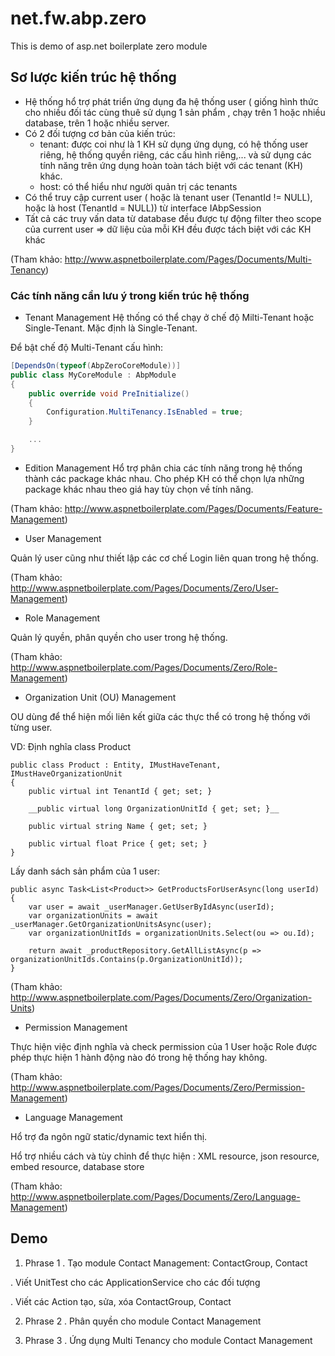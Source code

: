 # net.fw.abp.zero
This is demo of asp.net boilerplate zero module

## Sơ lược kiến trúc hệ thống
- Hệ thống hổ trợ phát triển ứng dụng đa hệ thống user ( giống hình thức cho nhiều đối tác cùng thuê sử dụng 1 sản phẩm , chạy trên 1 hoặc nhiều database, trên 1 hoặc nhiều server.
- Có 2 đối tượng cơ bản của kiến trúc:
  + tenant: được coi như là 1 KH sử dụng ứng dụng, có hệ thống user riêng, hệ thống quyền riêng, các cấu hình riêng,... và sử dụng các tính năng trên ứng dụng hoàn toàn tách biệt với các tenant (KH) khác. 
  + host: có thể hiểu như người quản trị các tenants 
- Có thể truy cập current user ( hoặc là tenant user (TenantId != NULL), hoặc là host (TenantId = NULL)) từ interface IAbpSession 
- Tất cả các truy vấn data từ database đều được tự động filter theo scope của current user => dữ liệu của mỗi KH đều được tách biệt với các KH khác

(Tham khảo: http://www.aspnetboilerplate.com/Pages/Documents/Multi-Tenancy)

### Các tính năng cần lưu ý trong kiến trúc hệ thống
- Tenant Management
Hệ thống có thể chạy ở chế độ Milti-Tenant hoặc Single-Tenant. Mặc định là Single-Tenant.

Để bật chế độ Multi-Tenant cấu hình:
```C#
[DependsOn(typeof(AbpZeroCoreModule))]
public class MyCoreModule : AbpModule
{
    public override void PreInitialize()
    {
        Configuration.MultiTenancy.IsEnabled = true;    
    }

    ...
}
```

- Edition Management
Hổ trợ phân chia các tính năng trong hệ thống thành các package khác nhau. Cho phép KH có thể chọn lựa những package khác nhau theo giá hay tùy chọn về tính năng.

(Tham khảo: http://www.aspnetboilerplate.com/Pages/Documents/Feature-Management)

- User Management

Quản lý user cũng như thiết lập các cơ chế Login liên quan trong hệ thống.

(Tham khảo: http://www.aspnetboilerplate.com/Pages/Documents/Zero/User-Management)

- Role Management

Quản lý quyền, phân quyền cho user trong hệ thống.

(Tham khảo: http://www.aspnetboilerplate.com/Pages/Documents/Zero/Role-Management)

- Organization Unit (OU) Management 

OU dùng để thể hiện mối liên kết giữa các thực thể có trong hệ thống với từng user.

VD:
Định nghĩa class Product
```
public class Product : Entity, IMustHaveTenant, IMustHaveOrganizationUnit
{
    public virtual int TenantId { get; set; }

    __public virtual long OrganizationUnitId { get; set; }__
    
    public virtual string Name { get; set; }

    public virtual float Price { get; set; }
}
```
Lấy danh sách sản phẩm của 1 user:
```
public async Task<List<Product>> GetProductsForUserAsync(long userId)
{
    var user = await _userManager.GetUserByIdAsync(userId);
    var organizationUnits = await _userManager.GetOrganizationUnitsAsync(user);
    var organizationUnitIds = organizationUnits.Select(ou => ou.Id);

    return await _productRepository.GetAllListAsync(p => organizationUnitIds.Contains(p.OrganizationUnitId));
}
```
(Tham khảo: http://www.aspnetboilerplate.com/Pages/Documents/Zero/Organization-Units)

- Permission Management

Thực hiện việc định nghĩa và check permission của 1 User hoặc Role được phép thực hiện 1 hành động nào đó trong hệ thống hay không.

(Tham khảo: http://www.aspnetboilerplate.com/Pages/Documents/Zero/Permission-Management)

- Language Management

Hổ trợ đa ngôn ngữ static/dynamic text hiển thị.

Hổ trợ nhiều cách và tùy chỉnh để thực hiện : XML resource, json resource, embed resource, database store

(Tham khảo: http://www.aspnetboilerplate.com/Pages/Documents/Zero/Language-Management)

## Demo
1. Phrase 1
. Tạo module Contact Management: ContactGroup, Contact

. Viết UnitTest cho các ApplicationService cho các đối tượng 

. Viết các Action tạo, sửa, xóa ContactGroup, Contact

2. Phrase 2
. Phân quyền cho module Contact Management

3. Phrase 3
. Ứng dụng Multi Tenancy cho module Contact Management
